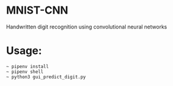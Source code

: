 # MNIST-CNN
 Handwritten digit recognition using convolutional neural networks

# Usage:

```
~ pipenv install
~ pipenv shell
~ python3 gui_predict_digit.py
```
